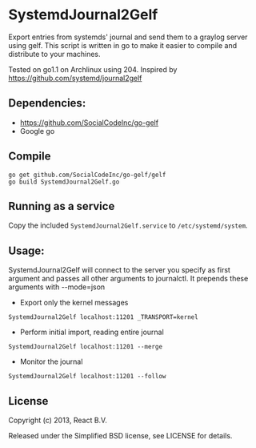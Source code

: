 SystemdJournal2Gelf
===================

Export entries from systemds' journal and send them to a graylog server using gelf. This script
is written in go to make it easier to compile and distribute to your machines.

Tested on go1.1 on Archlinux using 204. Inspired by https://github.com/systemd/journal2gelf


Dependencies:
-------------

- https://github.com/SocialCodeInc/go-gelf
- Google go


Compile
-------

```
go get github.com/SocialCodeInc/go-gelf/gelf
go build SystemdJournal2Gelf.go
```


Running as a service
--------------------

Copy the included `SystemdJournal2Gelf.service` to `/etc/systemd/system`.

Usage:
------

SystemdJournal2Gelf will connect to the server you specify as first argument
and passes all other arguments to journalctl. It prepends these arguments with
--mode=json

- Export only the kernel messages
```
SystemdJournal2Gelf localhost:11201 _TRANSPORT=kernel
```

- Perform initial import, reading entire journal
```
SystemdJournal2Gelf localhost:11201 --merge
```

- Monitor the journal
```
SystemdJournal2Gelf localhost:11201 --follow
```


License
-------
Copyright (c) 2013, React B.V.

Released under the Simplified BSD license, see LICENSE for details.
